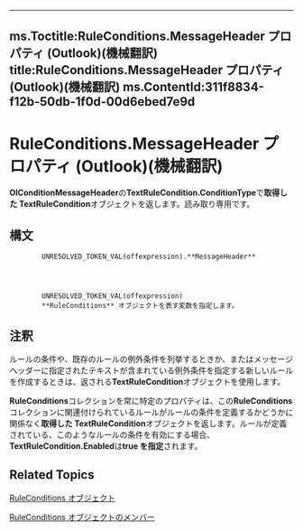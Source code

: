 

---
ms.Toctitle:RuleConditions.MessageHeader プロパティ (Outlook)(機械翻訳)
title:RuleConditions.MessageHeader プロパティ (Outlook)(機械翻訳)
ms.ContentId:311f8834-f12b-50db-1f0d-00d6ebed7e9d
---
# RuleConditions.MessageHeader プロパティ (Outlook)(機械翻訳)




**OlConditionMessageHeader**の**TextRuleCondition.ConditionType**で**取得した TextRuleCondition**オブジェクトを返します。読み取り専用です。

## 構文

            UNRESOLVED_TOKEN_VAL(offexpression).**MessageHeader**




            UNRESOLVED_TOKEN_VAL(offexpression)
            **RuleConditions** オブジェクトを表す変数を指定します。



## 注釈
ルールの条件や、既存のルールの例外条件を列挙するときか、またはメッセージ ヘッダーに指定されたテキストが含まれている例外条件を指定する新しいルールを作成するときは、返される**TextRuleCondition**オブジェクトを使用します。



**RuleConditions**コレクションを常に特定のプロパティは、この**RuleConditions**コレクションに関連付けられているルールがルールの条件を定義するかどうかに関係なく**取得した TextRuleCondition**オブジェクトを返します。ルールが定義されている、このようなルールの条件を有効にする場合、 **TextRuleCondition.Enabled**は**true を指定**されます。



## Related Topics

[RuleConditions オブジェクト](e8e9a05a-b36b-add2-b294-8cdc5a97e119.md)

[RuleConditions オブジェクトのメンバー](b2af6ebf-f9f8-8106-20a3-1725c3b78174.md)




